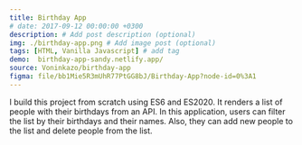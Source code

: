 ```yaml
---
title: Birthday App
# date: 2017-09-12 00:00:00 +0300
description: # Add post description (optional)
img: ./birthday-app.png # Add image post (optional)
tags: [HTML, Vanilla Javascript] # add tag
demo:  birthday-app-sandy.netlify.app/
source: Voninkazo/birthday-app
figma: file/bb1Mie5R3mUhR77PtGG8bJ/Birthday-App?node-id=0%3A1
---
```

I build this project from scratch using ES6 and ES2020. It renders a list of people with their birthdays from an API.
In this application, users can filter the list by their birthdays and their names. Also, they can add new people to the list and delete people from the list.